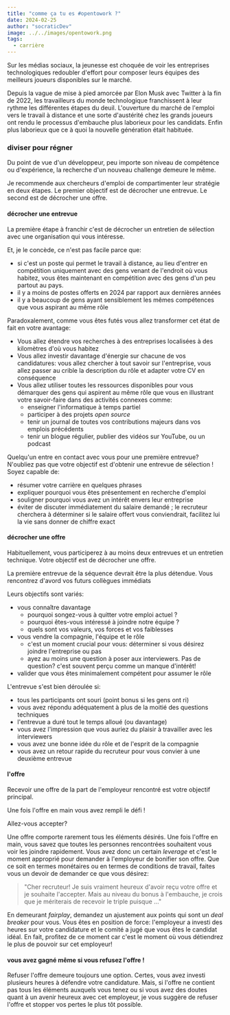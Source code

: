 ```yaml
---
title: "comme ça tu es #opentowork ?"
date: 2024-02-25
author: "socraticDev"
image: ../../images/opentowork.png
tags:
  - carrière
---
```


Sur les médias sociaux, la jeunesse est choquée de voir les entreprises
technologiques redoubler d'effort pour composer leurs équipes des meilleurs joueurs
disponibles sur le marché.

Depuis la vague de mise à pied amorcée par Elon Musk avec Twitter à la fin de
2022, les travailleurs du monde technologique franchissent à leur rythme les différentes étapes du
deuil. L'ouverture du marché de l'emploi vers le travail à distance et une
sorte d'austérité chez les grands joueurs ont rendu le processus d'embauche plus
laborieux pour les candidats. Enfin plus laborieux que ce à quoi la nouvelle
génération était habituée.

### diviser pour régner

Du point de vue d'un développeur, peu importe son niveau de compétence ou
d'expérience, la recherche d'un nouveau challenge demeure le même.

Je recommende aux chercheurs d'emploi de compartimenter leur stratégie en deux
étapes. Le premier objectif est de décrocher une entrevue. Le second est de
décrocher une offre.

#### décrocher une entrevue

La première étape à franchir c'est de décrocher un entretien de sélection avec
une organisation qui vous intéresse.

Et, je le concède, ce n'est pas facile parce que:

- si c'est un poste qui permet le travail à distance, au lieu d'entrer en
  compétition uniquement avec des gens venant de l'endroit où vous habitez,
  vous êtes maintenant en
  compétition avec des gens d'un peu partout au pays.
- il y a moins de postes offerts en 2024 par rapport aux dernières années
- il y a beaucoup de gens ayant sensiblement les mêmes compétences que vous aspirant au même rôle

Paradoxalement, comme vous êtes futés vous allez transformer cet état de fait
en votre avantage:

- Vous allez étendre vos recherches à des entreprises localisées à des
  kilomètres d'où vous habitez
- Vous allez investir davantage d'énergie sur chacune de vos candidatures: vous
  allez chercher à tout savoir sur l'entreprise, vous allez passer au crible la
  description du rôle et adapter votre CV en conséquence
- Vous allez utiliser toutes les ressources disponibles pour vous démarquer des
  gens qui aspirent au même rôle que vous en illustrant votre savoir-faire dans
  des activités connexes comme:
  - enseigner l'informatique à temps partiel
  - participer à des projets _open source_
  - tenir un journal de toutes vos contributions majeurs dans vos emplois précédents
  - tenir un blogue régulier, publier des vidéos sur YouTube, ou un podcast

Quelqu'un entre en contact avec vous pour une première entrevue? N'oubliez pas
que votre objectif est d'obtenir une entrevue de sélection ! Soyez capable de:

- résumer votre carrière en quelques phrases
- expliquer pourquoi vous êtes présentement en recherche d'emploi
- souligner pourquoi vous avez un intérêt envers leur entreprise
- éviter de discuter immédiatement du salaire demandé ; le recruteur cherchera à
  déterminer si le salaire offert vous conviendrait, facilitez lui la vie sans
  donner de chiffre exact

#### décrocher une offre

Habituellement, vous participerez à au moins deux entrevues et un
entretien technique. Votre objectif est de décrocher une offre.

La première entrevue de la séquence devrait être la plus détendue. Vous
rencontrez d'avord vos futurs collègues immédiats

Leurs objectifs sont variés:

- vous connaître davantage
  - pourquoi songez-vous à quitter votre emploi actuel ?
  - pourquoi êtes-vous intéressé à joindre notre équipe ?
  - quels sont vos valeurs, vos forces et vos faiblesses
- vous vendre la compagnie, l'équipe et le rôle
  - c'est un moment crucial pour vous: déterminer si vous désirez joindre
    l'entreprise ou pas
  - ayez au moins une question à poser aux interviewers. Pas de question? c'est
    souvent perçu comme un manque d'intérêt!
- valider que vous êtes minimalement compétent pour assumer le rôle

L'entrevue s'est bien déroulée si:

- tous les participants ont souri (point bonus si les gens ont ri)
- vous avez répondu adéquatement à plus de la moitié des questions techniques
- l'entrevue a duré tout le temps alloué (ou davantage)
- vous avez l'impression que vous auriez du plaisir à travailler avec les interviewers
- vous avez une bonne idée du rôle et de l'esprit de la compagnie
- vous avez un retour rapide du recruteur pour vous convier à une deuxième entrevue

#### l'offre

Recevoir une offre de la part de l'employeur rencontré est votre objectif
principal.

Une fois l'offre en main vous avez rempli le défi !

Allez-vous accepter?

Une offre comporte rarement tous les éléments désirés. Une fois l'offre en
main, vous savez que toutes les personnes rencontrées souhaitent vous voir les
joindre rapidement. Vous avez donc un certain _leverage_ et c'est le moment
approprié pour demander à l'employeur de bonifier son offre. Que ce soit en
termes monétaires ou en termes de conditions de travail, faites vous un devoir de
demander ce que vous désirez:

> "Cher recruteur! Je suis vraiment heureux d'avoir reçu votre offre et je
> souhaite l'accepter. Mais au niveau du bonus à l'embauche, je crois que je
> mériterais de recevoir le triple puisque ..."

En demeurant _fairplay_, demandez un ajustement aux points qui sont un
_deal breaker_ pour vous. Vous êtes en position de force: l'employeur a investi
des heures sur votre candidature et le comité a jugé que vous êtes
le candidat idéal. En fait, profitez de ce moment car c'est le moment où vous
détiendrez le plus de pouvoir sur cet employeur!

#### vous avez gagné même si vous refusez l'offre !

Refuser l'offre demeure toujours une option. Certes, vous avez
investi plusieurs heures à défendre votre candidature. Mais, si l'offre ne
contient pas tous les éléments auxquels vous tenez ou si vous avez des doutes
quant à un avenir heureux avec cet employeur, je vous suggère de refuser
l'offre et stopper vos pertes le plus tôt possible.
